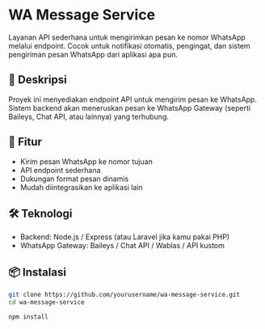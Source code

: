 # WA Message Service

Layanan API sederhana untuk mengirimkan pesan ke nomor WhatsApp melalui endpoint. Cocok untuk notifikasi otomatis, pengingat, dan sistem pengiriman pesan WhatsApp dari aplikasi apa pun.

## 📝 Deskripsi

Proyek ini menyediakan endpoint API untuk mengirim pesan ke WhatsApp. Sistem backend akan meneruskan pesan ke WhatsApp Gateway (seperti Baileys, Chat API, atau lainnya) yang terhubung.

## 🚀 Fitur

- Kirim pesan WhatsApp ke nomor tujuan
- API endpoint sederhana
- Dukungan format pesan dinamis
- Mudah diintegrasikan ke aplikasi lain

## 🛠️ Teknologi

- Backend: Node.js / Express (atau Laravel jika kamu pakai PHP)
- WhatsApp Gateway: Baileys / Chat API / Wablas / API kustom

## 📦 Instalasi

```bash
git clone https://github.com/yourusername/wa-message-service.git
cd wa-message-service

npm install
